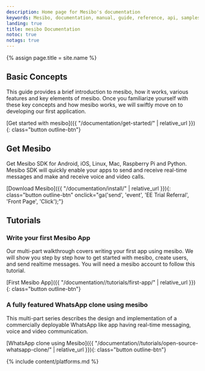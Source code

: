 ```yaml
---
description: Home page for Mesibo's documentation
keywords: Mesibo, documentation, manual, guide, reference, api, samples
landing: true
title: mesibo Documentation
notoc: true
notags: true
---
```

{% assign page.title = site.name %}

<div class="row">
<div markdown="1" class="col-xs-12 col-sm-12 col-md-12 col-lg-6 block">

## Basic Concepts

This guide provides a brief introduction to mesibo, how it works, various features and key elements of mesibo. Once you familiarize yourself with these key concepts and how mesibo works, we will swiftly move on to developing our first application. 

[Get started with mesibo]({{ "/documentation/get-started/" | relative_url }}){: class="button outline-btn"}

</div>
<div markdown="1" class="col-xs-12 col-sm-12 col-md-12 col-lg-6 block">

## Get Mesibo

Get Mesibo SDK for Android, iOS, Linux, Mac, Raspberry Pi and Python. Mesibo SDK will quickly enable your apps to send and receive real-time messages and make and receive voice and video calls.   

[Download Mesibo]({{ "/documentation/install/" | relative_url }}){: class="button outline-btn" onclick="ga('send', 'event', 'EE Trial Referral', 'Front Page', 'Click');"}

</div>
</div>

## Tutorials

<div class="row">
<div markdown="1" class="col-xs-12 col-sm-12 col-md-12 col-lg-6 block">

### Write your first Mesibo App

Our multi-part walkthrough covers writing your first app using mesibo. We will show you step by step how to get started with mesibo,
create users, and send realtime messages. You will need a mesibo account to follow this
tutorial. 

[First Mesibo App]({{ "/documentation//tutorials/first-app/" | relative_url }}){: class="button outline-btn"}

</div>
<div markdown="1" class="col-xs-12 col-sm-12 col-md-12 col-lg-6 block">

### A fully featured WhatsApp clone using mesibo

This multi-part series describes the design and implementation of a commercially 
deployable WhatsApp like app having real-time messaging, voice and video communication. 

[WhatsApp clone using Mesibo]({{ "/documentation//tutorials/open-source-whatsapp-clone/" | relative_url }}){: class="button outline-btn"}

</div>
</div><!-- end row -->
						
{% include content/platforms.md %}

